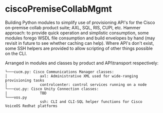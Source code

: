 # ciscoPremiseCollabMgmt
Building Python modules to simplify use of provisioning API's for the Cisco on-premise collab product suite; AXL, SQL, RIS, CUPI, etc.  Hammer approach: to provide quick operation and simplistic consumption, some modules forego WSDL file consumption and build envelopes by hand (may revisit in future to see whether caching can help).  Where API's don't exist, some SSH helpers are provided to allow scripting of other things possible on the CLI.

Arranged in modules and classes by product and API\transport respectively:
```
└───cucm.py: Cisco Communications Manager classes:
│               axl: Administrative XML used for wide-ranging provisioning tasks
│               controlcenter: control services running on a node    
└───cuc.py: Cisco Unity Connection classes:
|               TBD
└───vos.py
                ssh: CLI and CLI-SQL helper functions for Cisco VoiceOS Redhat platforms
```
